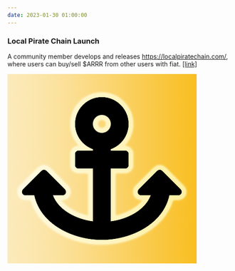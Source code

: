 ```yaml
---
date: 2023-01-30 01:00:00
---
```


### Local Pirate Chain Launch

A community member develops and releases https://localpiratechain.com/, where users can buy/sell $ARRR from other users with fiat. [[link]](https://twitter.com/LPirateChain/status/1619960693876473858)

[![6th Halving](assets/img/posts/LPC.png)](assets/img/posts/LPC.png)
